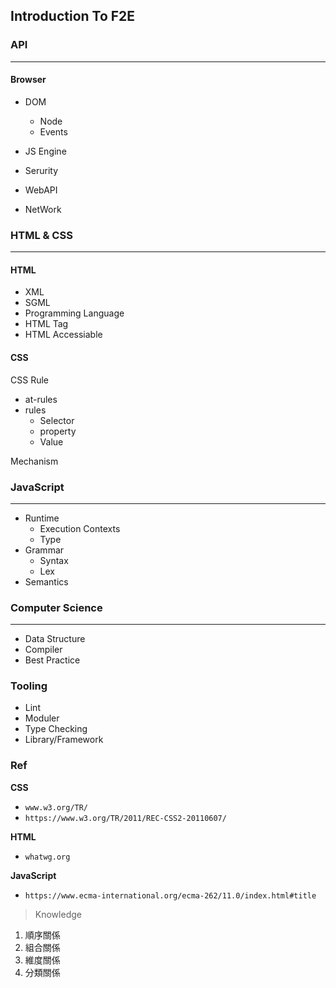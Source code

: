 ## Introduction To F2E

### API
---

#### Browser

- DOM
    - Node
    - Events

- JS Engine
- Serurity
- WebAPI
- NetWork


### HTML & CSS
---

#### HTML
- XML
- SGML
- Programming Language
- HTML Tag
- HTML Accessiable

#### CSS

CSS Rule
- at-rules
- rules
    - Selector
    - property
    - Value

Mechanism


### JavaScript
---

- Runtime
    - Execution Contexts
    - Type
- Grammar
    - Syntax
    - Lex
- Semantics

### Computer Science
---
- Data Structure
- Compiler
- Best Practice

### Tooling

- Lint
- Moduler
- Type Checking
- Library/Framework



### Ref

**CSS**
- `www.w3.org/TR/`
- `https://www.w3.org/TR/2011/REC-CSS2-20110607/`

**HTML**
- `whatwg.org`

**JavaScript**

- `https://www.ecma-international.org/ecma-262/11.0/index.html#title`




> Knowledge

1. 順序關係
2. 組合關係
3. 維度關係
4. 分類關係





